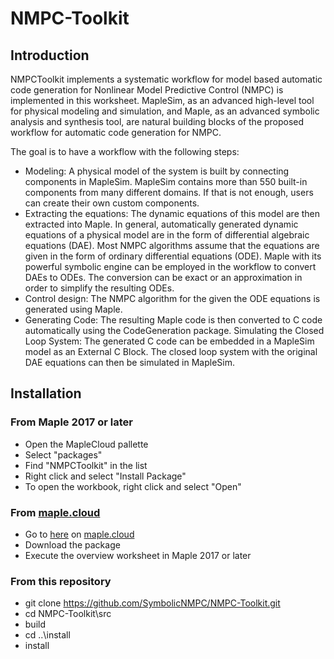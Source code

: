 # NMPC-Toolkit

## Introduction
NMPCToolkit implements a systematic workflow for model based automatic code generation for Nonlinear Model Predictive Control (NMPC) is implemented in this worksheet. MapleSim, as an advanced high-level tool for physical modeling and simulation, and Maple, as an advanced symbolic analysis and synthesis tool, are natural building blocks of the proposed workflow for automatic code generation for NMPC. 

The goal is to have a workflow with the following steps:
- Modeling: A physical model of the system is built by connecting components in MapleSim. MapleSim contains more than 550 built-in components from many different domains. If that is not enough, users can create their own custom components.
- Extracting the equations: The dynamic equations of this model are then extracted into Maple. In general, automatically generated dynamic equations of a physical model are in the form of differential algebraic equations (DAE). Most NMPC algorithms assume that the equations are given in the form of ordinary differential equations (ODE). Maple with its powerful symbolic engine can be employed in the workflow to convert DAEs to ODEs. The conversion can be exact or an approximation in order to simplify the resulting ODEs.
- Control design: The NMPC algorithm for the given the ODE equations is generated using Maple. 
- Generating Code: The resulting Maple code is then converted to C code automatically using the CodeGeneration package.
Simulating the Closed Loop System: The generated C code can be embedded in a MapleSim model as an External C Block. The closed loop system with the original DAE equations can then be simulated in MapleSim.

## Installation

### From Maple 2017 or later
- Open the MapleCloud pallette
- Select "packages"
- Find "NMPCToolkit" in the list
- Right click and select "Install Package"
- To open the workbook, right click and select "Open"

### From [maple.cloud](https://maple.cloud)
- Go to [here](https://maple.cloud/#doc=5086116991467520) on [maple.cloud](https://maple.cloud)
- Download the package
- Execute the overview worksheet in Maple 2017 or later

### From this repository
- git clone https://github.com/SymbolicNMPC/NMPC-Toolkit.git
- cd NMPC-Toolkit\src
- build
- cd ..\install
- install